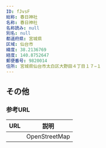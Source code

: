 ```yaml
---
ID: fJvsF
総称: 春日神社
名称: 春日神社
名称読み: null
別名: null
都道府県: 宮城県
区域: 仙台市
緯度: 38.2136769
経度: 140.8752647
郵便番号: 9820014
住所: 宮城県仙台市太白区大野田４丁目１７−１
---
```


## その他

### 参考URL

| URL | 説明          |
| --- | ------------- |
|     | OpenStreetMap |
